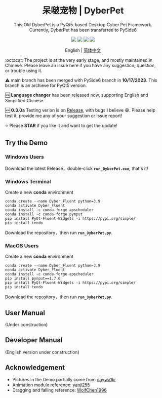 <h1 align="center">
  呆啵宠物  |  DyberPet
</h1>

<p align="center">
  This Old DyberPet is a PyQt5-based Desktop Cyber Pet Framework. Currently, DyberPet has been transferred to PySide6
</p>

<p align="center">
  <a>
    <img src="https://img.shields.io/github/license/ChaozhongLiu/DyberPet.svg">
  </a>

  <a style="text-decoration:none">
    <img src="https://img.shields.io/github/downloads/ChaozhongLiu/DyberPet/total.svg"/>
  </a>

  <a style="text-decoration:none">
    <img src="https://img.shields.io/badge/python-3.9+-blue.svg" />
  </a>

  <a style="text-decoration:none">
    <img src="https://img.shields.io/badge/DyberPet-v0.3.0a-green.svg"/>
  </a>
</p>

<p align="center">
English | <a href="README.md">简体中文</a>
</p>

:octocat: The project is at the very early stage, and mostly maintained in Chinese. Please leave an issue here if you have any suggestion, question, or trouble using it.  
  
⚠️ main branch has been merged with PySide6 branch in **10/17/2023**. This branch is an archieve for PyQt5 version.  

  
🆕 **Language changer** has been released now, supporting English and Simplified Chinese.  

:new: **0.3.0a** Testing verion is on [Release](https://github.com/ChaozhongLiu/DyberPet/releases/tag/v0.3.0a), with bugs I believe 😆. Please help test it, provide me any of your suggestion or issue report!  
  
⭐ Please **STAR** if you like it and want to get the update!


## Try the Demo
### Windows Users
  Download the latest Release，double-click **``run_DyberPet.exe``**, that's it!

### Windows Terminal
  Create a new **conda** environment 
  ```
  conda create --name Dyber_Fluent python=3.9
  conda activate Dyber_Fluent
  conda install -c conda-forge apscheduler
  conda install -c conda-forge pynput
  pip install PyQt-Fluent-Widgets -i https://pypi.org/simple/
  pip install tendo
  ```
  Download the repository，then run **``run_DyberPet.py``**.
  
### MacOS Users
  Create a new **conda** environment  
  ```
  conda create --name Dyber_Fluent python=3.9
  conda activate Dyber_Fluent
  conda install -c conda-forge apscheduler
  pip install pynput==1.7.6
  pip install PyQt-Fluent-Widgets -i https://pypi.org/simple/
  pip install tendo
  ```
  Download the repository，then run **``run_DyberPet.py``**.




## User Manual
(Under construction)




## Developer Manual
(English version under construction)



## Acknowledgement
- Pictures in the Demo partially come from [daywa1kr](https://github.com/daywa1kr/Desktop-Cat)
- Animation module reference: [yanji255](https://toscode.gitee.com/yanji255/desktop_pet/)  
- Dragging and falling reference: [WolfChen1996](https://github.com/WolfChen1996/DesktopPet)

